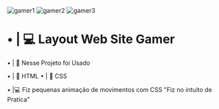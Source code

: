 ![gamer1](https://user-images.githubusercontent.com/91854324/210934454-4fdd6814-281d-48b4-96c0-98ecf2514741.png)
![gamer2](https://user-images.githubusercontent.com/91854324/210934462-6870177e-cc77-4096-9646-0e48259ee15f.png)
![gamer3](https://user-images.githubusercontent.com/91854324/210934471-409132fc-738b-4f23-9b6c-f2f71c4d1800.png)


## <h1>• | 💻 Layout Web Site Gamer</h1>

• | 💎 Nesse Projeto foi Usado 

• | 📁 HTML
• | 📁 CSS

• |💻 Fiz pequenas animação de movimentos com CSS "Fiz no intuito de Pratica"
